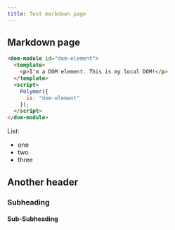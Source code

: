 ```yaml
---
title: Test markdown page
---
```


<!-- toc -->

## Markdown page

```html
<dom-module id="dom-element">
  <template>
    <p>I'm a DOM element. This is my local DOM!</p>
  </template>
  <script>
    Polymer({
      is: "dom-element"
    });
  </script>
</dom-module>
```

List:

- one
- two 
- three

## Another header

### Subheading

#### Sub-Subheading
